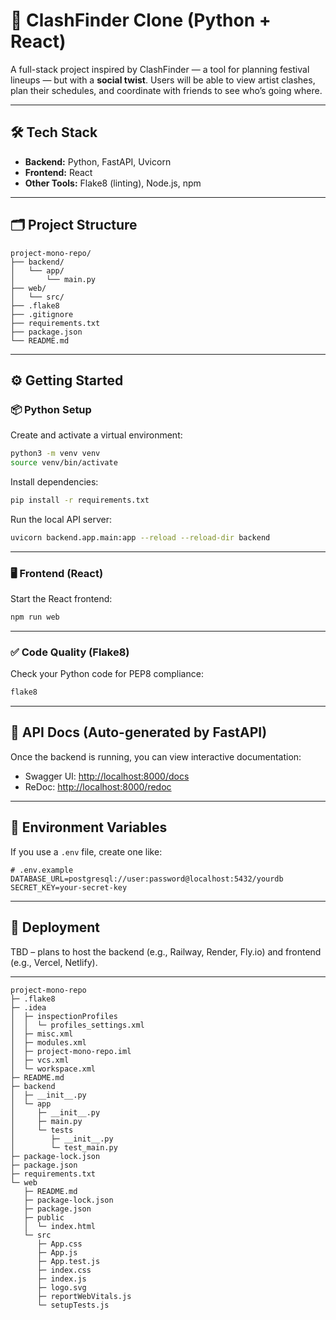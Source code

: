 # 🎸 ClashFinder Clone (Python + React)

A full-stack project inspired by ClashFinder — a tool for planning festival lineups — but with a **social twist**. Users will be able to view artist clashes, plan their schedules, and coordinate with friends to see who’s going where.

---

## 🛠 Tech Stack

- **Backend:** Python, FastAPI, Uvicorn
- **Frontend:** React
- **Other Tools:** Flake8 (linting), Node.js, npm

---

## 🗂 Project Structure

```
project-mono-repo/
├── backend/
│   └── app/
│       └── main.py
├── web/
│   └── src/
├── .flake8
├── .gitignore
├── requirements.txt
├── package.json
└── README.md
```

---

## ⚙️ Getting Started

### 📦 Python Setup

Create and activate a virtual environment:

```bash
python3 -m venv venv
source venv/bin/activate
```

Install dependencies:

```bash
pip install -r requirements.txt
```

Run the local API server:

```bash
uvicorn backend.app.main:app --reload --reload-dir backend
```

---

### 🖥️ Frontend (React)

Start the React frontend:

```bash
npm run web
```

---

### ✅ Code Quality (Flake8)

Check your Python code for PEP8 compliance:

```bash
flake8
```

---

## 📑 API Docs (Auto-generated by FastAPI)

Once the backend is running, you can view interactive documentation:

- Swagger UI: [http://localhost:8000/docs](http://localhost:8000/docs)
- ReDoc: [http://localhost:8000/redoc](http://localhost:8000/redoc)

---

## 🔐 Environment Variables

If you use a `.env` file, create one like:

```
# .env.example
DATABASE_URL=postgresql://user:password@localhost:5432/yourdb
SECRET_KEY=your-secret-key
```

---

## 🚀 Deployment

TBD – plans to host the backend (e.g., Railway, Render, Fly.io) and frontend (e.g., Vercel, Netlify).

---


```
project-mono-repo
├─ .flake8
├─ .idea
│  ├─ inspectionProfiles
│  │  └─ profiles_settings.xml
│  ├─ misc.xml
│  ├─ modules.xml
│  ├─ project-mono-repo.iml
│  ├─ vcs.xml
│  └─ workspace.xml
├─ README.md
├─ backend
│  ├─ __init__.py
│  └─ app
│     ├─ __init__.py
│     ├─ main.py
│     └─ tests
│        ├─ __init__.py
│        └─ test_main.py
├─ package-lock.json
├─ package.json
├─ requirements.txt
└─ web
   ├─ README.md
   ├─ package-lock.json
   ├─ package.json
   ├─ public
   │  └─ index.html
   └─ src
      ├─ App.css
      ├─ App.js
      ├─ App.test.js
      ├─ index.css
      ├─ index.js
      ├─ logo.svg
      ├─ reportWebVitals.js
      └─ setupTests.js

```